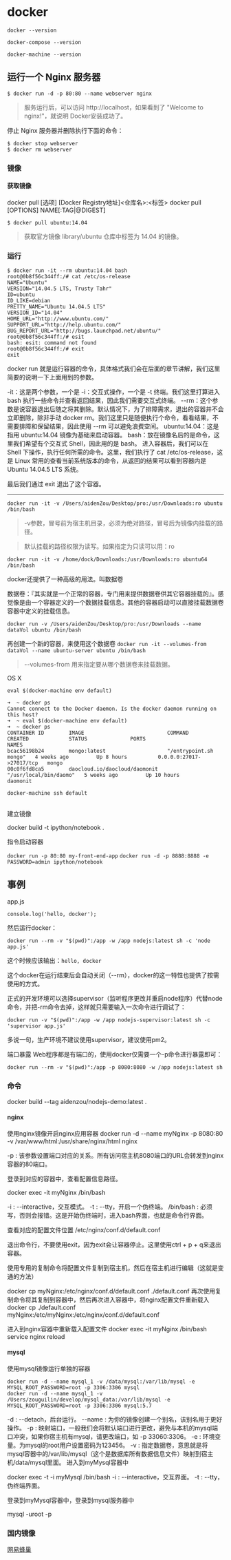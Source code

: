 # docker

```
docker --version

docker-compose --version

docker-machine --version
```

## 运行一个 Nginx 服务器

```
$ docker run -d -p 80:80 --name webserver nginx
```

> 服务运行后，可以访问 http://localhost，如果看到了 "Welcome to nginx!"，就说明 Docker安装成功了。

停止 Nginx 服务器并删除执行下面的命令：

```
$ docker stop webserver
$ docker rm webserver
```

### 镜像

#### 获取镜像

docker pull [选项] [Docker Registry地址]<仓库名>:<标签>
docker pull [OPTIONS] NAME[:TAG|@DIGEST]

```
$ docker pull ubuntu:14.04
```

> 获取官方镜像 library/ubuntu 仓库中标签为 14.04 的镜像。


### 运行

```
$ docker run -it --rm ubuntu:14.04 bash
root@0b8f56c344ff:/# cat /etc/os-release
NAME="Ubuntu"
VERSION="14.04.5 LTS, Trusty Tahr"
ID=ubuntu
ID_LIKE=debian
PRETTY_NAME="Ubuntu 14.04.5 LTS"
VERSION_ID="14.04"
HOME_URL="http://www.ubuntu.com/"
SUPPORT_URL="http://help.ubuntu.com/"
BUG_REPORT_URL="http://bugs.launchpad.net/ubuntu/"
root@0b8f56c344ff:/# esit
bash: esit: command not found
root@0b8f56c344ff:/# exit
exit
```

docker run 就是运行容器的命令，具体格式我们会在后面的章节讲解，我们这里简要的说明一下上面用到的参数。

-it：这是两个参数，一个是 -i：交互式操作，一个是 -t 终端。我们这里打算进入 bash 执行一些命令并查看返回结果，因此我们需要交互式终端。
--rm：这个参数是说容器退出后随之将其删除。默认情况下，为了排障需求，退出的容器并不会立即删除，除非手动 docker rm。我们这里只是随便执行个命令，看看结果，不需要排障和保留结果，因此使用 --rm 可以避免浪费空间。
ubuntu:14.04：这是指用 ubuntu:14.04 镜像为基础来启动容器。
bash：放在镜像名后的是命令，这里我们希望有个交互式 Shell，因此用的是 bash。
进入容器后，我们可以在 Shell 下操作，执行任何所需的命令。这里，我们执行了 cat /etc/os-release，这是 Linux 常用的查看当前系统版本的命令，从返回的结果可以看到容器内是 Ubuntu 14.04.5 LTS 系统。

最后我们通过 exit 退出了这个容器。

---


`docker run -it -v /Users/aidenZou/Desktop/pro:/usr/Downloads:ro ubuntu /bin/bash`

> -v参数，冒号前为宿主机目录，必须为绝对路径，冒号后为镜像内挂载的路径。

> 默认挂载的路径权限为读写。如果指定为只读可以用：ro

`docker run -it -v /home/dock/Downloads:/usr/Downloads:ro ubuntu64 /bin/bash`

docker还提供了一种高级的用法。叫数据卷

数据卷：『其实就是一个正常的容器，专门用来提供数据卷供其它容器挂载的』。感觉像是由一个容器定义的一个数据挂载信息。其他的容器启动可以直接挂载数据卷容器中定义的挂载信息。

`docker run -v /Users/aidenZou/Desktop/pro:/usr/Downloads --name dataVol ubuntu /bin/bash`


再创建一个新的容器，来使用这个数据卷
`docker run -it --volumes-from dataVol --name ubuntu-server ubuntu /bin/bash`

> --volumes-from 用来指定要从哪个数据卷来挂载数据。


OS X

`eval $(docker-machine env default)`

```shell
➜  ~ docker ps
Cannot connect to the Docker daemon. Is the docker daemon running on this host?
➜  ~ eval $(docker-machine env default)
➜  ~ docker ps
CONTAINER ID        IMAGE                           COMMAND                  CREATED             STATUS              PORTS                      NAMES
bcac56198b24        mongo:latest                    "/entrypoint.sh mongo"   4 weeks ago         Up 8 hours          0.0.0.0:27017->27017/tcp   mongo
00c0f6fd8ca5        daocloud.io/daocloud/daomonit   "/usr/local/bin/daomo"   5 weeks ago         Up 10 hours                                    daomonit
```

`docker-machine ssh default`


## 

建立镜像

docker build -t ipython/notebook .

指令启动容器

`docker run -p 80:80 my-front-end-app`
`docker run -d -p 8888:8888 -e PASSWORD=admin ipython/notebook`



## 事例

app.js

```
console.log('hello, docker');
```

然后运行docker：

```
docker run --rm -v "$(pwd)":/app -w /app nodejs:latest sh -c 'node app.js'
```

这个时候应该输出：`hello, docker`

这个docker在运行结束后会自动关闭（--rm），docker的这一特性也提供了按需使用的方式。

正式的开发环境可以选择supervisor（监听程序更改并重启node程序）代替node命令，并把-rm命令去掉，这样就只需要输入一次命令进行调试了：

```
docker run -v "$(pwd)":/app -w /app nodejs-supervisor:latest sh -c 'supervisor app.js'
```

多说一句，生产环境不建议使用supervisor，建议使用pm2。

端口暴露
Web程序都是有端口的，使用docker仅需要一个-p命令进行暴露即可：

```
docker run --rm -v "$(pwd)":/app -p 8080:8080 -w /app nodejs:latest sh
```



### 命令

docker build --tag aidenzou/nodejs-demo:latest .


#### nginx

使用nginx镜像开启nginx应用容器
docker run -d --name myNginx -p 8080:80 -v /var/www/html:/usr/share/nginx/html nginx

-p : 该参数设置端口对应的关系。所有访问宿主机8080端口的URL会转发到nginx容器的80端口。


登录到对应的容器中，查看配置信息路径。

docker exec -it myNginx /bin/bash

-i : --interactive，交互模式。
-t : --tty，开启一个伪终端。
/bin/bash : 必须写，否则会报错。这是开始伪终端时，进入bash界面，也就是命令行界面。

查看对应的配置文件位置
/etc/nginx/conf.d/default.conf

退出命令行，不要使用exit，因为exit会让容器停止。这里使用ctrl + p + q来退出容器。

使用专用的复制命令将配置文件复制到宿主机，然后在宿主机进行编辑（这就是变通的方法）

docker cp myNginx:/etc/nginx/conf.d/default.conf ./default.conf
再次使用复制命令将其复制到容器中，然后再次进入容器中，将nginx配置文件重新载入
docker cp ./default.conf myNginx:/etc/myNginx:/etc/nginx/conf.d/default.conf

进入到nginx容器中重新载入配置文件
docker exec -it myNginx /bin/bash
service nginx reload



#### mysql

使用mysql镜像运行单独的容器

```
docker run -d --name mysql_1 -v /data/mysql:/var/lib/mysql -e MYSQL_ROOT_PASSWORD=root -p 3306:3306 mysql
docker run -d --name mysql_1 -v /Users/zouguilin/develop/mysql_data:/var/lib/mysql -e MYSQL_ROOT_PASSWORD=root -p 3306:3306 mysql:5.7
```

-d : --detach，后台运行。
--name : 为你的镜像创建一个别名，该别名用于更好操作。
-p : 映射端口，一般我们会将默认端口进行更改，避免与本机的mysql端口冲突，如果你宿主机有mysql，请更改端口，如 -p 33060:3306。
-e : 环境变量。为mysql的root用户设置密码为123456。
-v : 指定数据卷，意思就是将mysql容器中的/var/lib/mysql（这个是数据库所有数据信息文件）映射到宿主机/data/mysql里面。
进入到myMysql容器中

docker exec -t -i myMysql /bin/bash
-i : --interactive，交互界面。
-t : --tty，伪终端界面。

登录到myMysql容器中，登录到mysql服务器中

mysql -uroot -p


### 国内镜像

[网易蜂巢](https://c.163.com)
